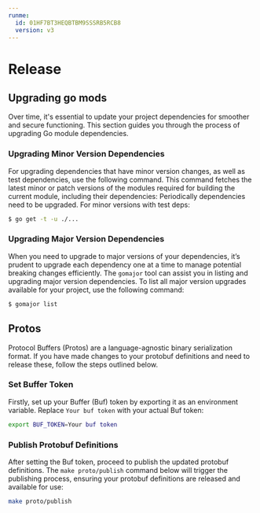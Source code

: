 ```yaml
---
runme:
  id: 01HF7BT3HEQBTBM9SSSRB5RCB8
  version: v3
---
```


# Release

## Upgrading go mods

Over time, it's essential to update your project dependencies for smoother and secure functioning. This section guides you through the process of upgrading Go module dependencies.

### Upgrading Minor Version Dependencies

For upgrading dependencies that have minor version changes, as well as test dependencies, use the following command. This command fetches the latest minor or patch versions of the modules required for building the current module, including their dependencies:
Periodically dependencies need to be upgraded. For minor versions with test deps:

```sh {"id":"01HF7BT3HEQBTBM9SSSG798S2D"}
$ go get -t -u ./...

```

### Upgrading Major Version Dependencies

When you need to upgrade to major versions of your dependencies, it’s prudent to upgrade each dependency one at a time to manage potential breaking changes efficiently. The `gomajor` tool can assist you in listing and upgrading major version dependencies. To list all major version upgrades available for your project, use the following command:

```sh {"id":"01HF7BT3HEQBTBM9SSSK6JMS58"}
$ gomajor list

```

## Protos

Protocol Buffers (Protos) are a language-agnostic binary serialization format. If you have made changes to your protobuf definitions and need to release these, follow the steps outlined below.

### Set Buffer Token

Firstly, set up your Buffer (Buf) token by exporting it as an environment variable. Replace `Your buf token` with your actual Buf token:

```sh {"id":"01HF7BT3HEQBTBM9SSSNM5ZT19","name":"buf-token"}
export BUF_TOKEN=Your buf token

```

### Publish Protobuf Definitions

After setting the Buf token, proceed to publish the updated protobuf definitions. The `make proto/publish` command below will trigger the publishing process, ensuring your protobuf definitions are released and available for use:

```sh {"id":"01HF7BT3HEQBTBM9SSSPD5B5WW","name":"release-buf"}
make proto/publish

```
